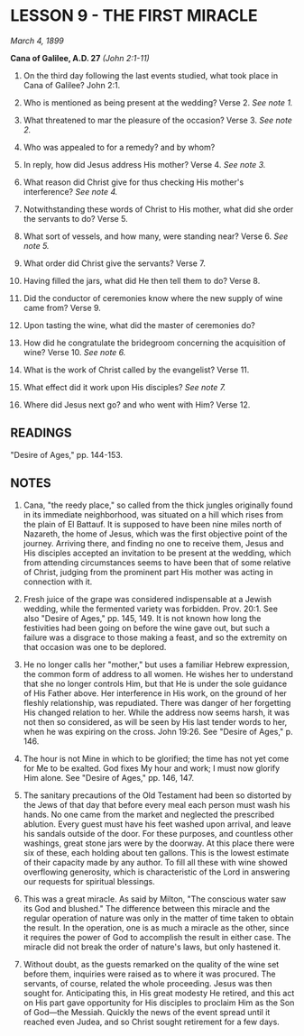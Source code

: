 # LESSON 9 - THE FIRST MIRACLE

*March 4, 1899*

**Cana of Galilee, A.D. 27**
*(John 2:1-11)*

1. On the third day following the last events studied, what took place in Cana of Galilee? John 2:1.

2. Who is mentioned as being present at the wedding? Verse 2. *See note 1.*

3. What threatened to mar the pleasure of the occasion? Verse 3. *See note 2.*

4. Who was appealed to for a remedy? and by whom?

5. In reply, how did Jesus address His mother? Verse 4. *See note 3.*

6. What reason did Christ give for thus checking His mother's interference? *See note 4.*

7. Notwithstanding these words of Christ to His mother, what did she order the servants to do? Verse 5.

8. What sort of vessels, and how many, were standing near? Verse 6. *See note 5.*

9. What order did Christ give the servants? Verse 7.

10. Having filled the jars, what did He then tell them to do? Verse 8.

11. Did the conductor of ceremonies know where the new supply of wine came from? Verse 9.

12. Upon tasting the wine, what did the master of ceremonies do?

13. How did he congratulate the bridegroom concerning the acquisition of wine? Verse 10. *See note 6.*

14. What is the work of Christ called by the evangelist? Verse 11.

15. What effect did it work upon His disciples? *See note 7.*

16. Where did Jesus next go? and who went with Him? Verse 12.

## READINGS

"Desire of Ages," pp. 144-153.

## NOTES

1. Cana, "the reedy place," so called from the thick jungles originally found in its immediate neighborhood, was situated on a hill which rises from the plain of El Battauf. It is supposed to have been nine miles north of Nazareth, the home of Jesus, which was the first objective point of the journey. Arriving there, and finding no one to receive them, Jesus and His disciples accepted an invitation to be present at the wedding, which from attending circumstances seems to have been that of some relative of Christ, judging from the prominent part His mother was acting in connection with it.

2. Fresh juice of the grape was considered indispensable at a Jewish wedding, while the fermented variety was forbidden. Prov. 20:1. See also "Desire of Ages," pp. 145, 149. It is not known how long the festivities had been going on before the wine gave out, but such a failure was a disgrace to those making a feast, and so the extremity on that occasion was one to be deplored.

3. He no longer calls her "mother," but uses a familiar Hebrew expression, the common form of address to all women. He wishes her to understand that she no longer controls Him, but that He is under the sole guidance of His Father above. Her interference in His work, on the ground of her fleshly relationship, was repudiated. There was danger of her forgetting His changed relation to her. While the address now seems harsh, it was not then so considered, as will be seen by His last tender words to her, when he was expiring on the cross. John 19:26. See "Desire of Ages," p. 146.

4. The hour is not Mine in which to be glorified; the time has not yet come for Me to be exalted. God fixes My hour and work; I must now glorify Him alone. See "Desire of Ages," pp. 146, 147.

5. The sanitary precautions of the Old Testament had been so distorted by the Jews of that day that before every meal each person must wash his hands. No one came from the market and neglected the prescribed ablution. Every guest must have his feet washed upon arrival, and leave his sandals outside of the door. For these purposes, and countless other washings, great stone jars were by the doorway. At this place there were six of these, each holding about ten gallons. This is the lowest estimate of their capacity made by any author. To fill all these with wine showed overflowing generosity, which is characteristic of the Lord in answering our requests for spiritual blessings.

6. This was a great miracle. As said by Milton, "The conscious water saw its God and blushed." The difference between this miracle and the regular operation of nature was only in the matter of time taken to obtain the result. In the operation, one is as much a miracle as the other, since it requires the power of God to accomplish the result in either case. The miracle did not break the order of nature's laws, but only hastened it.

7. Without doubt, as the guests remarked on the quality of the wine set before them, inquiries were raised as to where it was procured. The servants, of course, related the whole proceeding. Jesus was then sought for. Anticipating this, in His great modesty He retired, and this act on His part gave opportunity for His disciples to proclaim Him as the Son of God—the Messiah. Quickly the news of the event spread until it reached even Judea, and so Christ sought retirement for a few days.